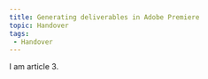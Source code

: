 ```yaml
---
title: Generating deliverables in Adobe Premiere
topic: Handover
tags:
 - Handover
---
```


I am article 3.
